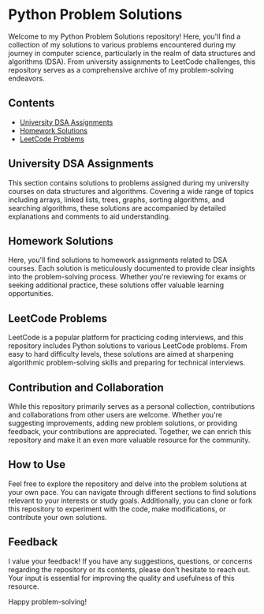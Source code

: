# Python Problem Solutions

Welcome to my Python Problem Solutions repository! Here, you'll find a collection of my solutions to various problems encountered during my journey in computer science, particularly in the realm of data structures and algorithms (DSA). From university assignments to LeetCode challenges, this repository serves as a comprehensive archive of my problem-solving endeavors.

## Contents

- [University DSA Assignments](#university-dsa-assignments)
- [Homework Solutions](#homework-solutions)
- [LeetCode Problems](#leetcode-problems)

## University DSA Assignments

This section contains solutions to problems assigned during my university courses on data structures and algorithms. Covering a wide range of topics including arrays, linked lists, trees, graphs, sorting algorithms, and searching algorithms, these solutions are accompanied by detailed explanations and comments to aid understanding.

## Homework Solutions

Here, you'll find solutions to homework assignments related to DSA courses. Each solution is meticulously documented to provide clear insights into the problem-solving process. Whether you're reviewing for exams or seeking additional practice, these solutions offer valuable learning opportunities.

## LeetCode Problems

LeetCode is a popular platform for practicing coding interviews, and this repository includes Python solutions to various LeetCode problems. From easy to hard difficulty levels, these solutions are aimed at sharpening algorithmic problem-solving skills and preparing for technical interviews.

## Contribution and Collaboration

While this repository primarily serves as a personal collection, contributions and collaborations from other users are welcome. Whether you're suggesting improvements, adding new problem solutions, or providing feedback, your contributions are appreciated. Together, we can enrich this repository and make it an even more valuable resource for the community.

## How to Use

Feel free to explore the repository and delve into the problem solutions at your own pace. You can navigate through different sections to find solutions relevant to your interests or study goals. Additionally, you can clone or fork this repository to experiment with the code, make modifications, or contribute your own solutions.

## Feedback

I value your feedback! If you have any suggestions, questions, or concerns regarding the repository or its contents, please don't hesitate to reach out. Your input is essential for improving the quality and usefulness of this resource.

Happy problem-solving!

